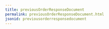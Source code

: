 ```yaml
---
title: previousOrderResponseDocument
permalink: previousOrderResponseDocument.html
jsonid: previousorderresponsedocument
---
```

